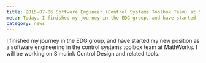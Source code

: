 ```yaml
---
title: 2015-07-06 Software Engineer (Control Systems Toolbox Team) at MathWorks.
meta: Today, I finished my journey in the EDG group, and have started my new position as a software engineering in the control systems toolbox team at MathWorks. I will be working on Simulink Control Design and related tools.
category: news
---
```


I finished my journey in the EDG group, and have started my new position as a software engineering in the control systems toolbox team at MathWorks. I will be working on Simulink Control Design and related tools.